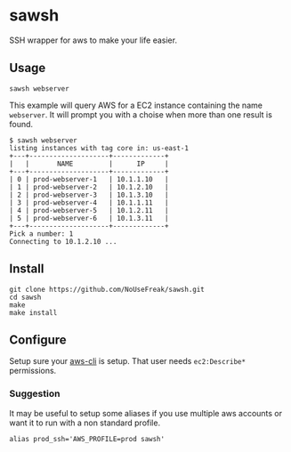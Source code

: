 # sawsh

SSH wrapper for aws to make your life easier.

## Usage

```
sawsh webserver
```

This example will query AWS for a EC2 instance containing the name `webserver`. It will prompt you with a choise when
more than one result is found.

```
$ sawsh webserver
listing instances with tag core in: us-east-1
+---+--------------------+-------------+
|   |       NAME         |      IP     |
+---+--------------------+-------------+
| 0 | prod-webserver-1   | 10.1.1.10   |
| 1 | prod-webserver-2   | 10.1.2.10   |
| 2 | prod-webserver-3   | 10.1.3.10   |
| 3 | prod-webserver-4   | 10.1.1.11   |
| 4 | prod-webserver-5   | 10.1.2.11   |
| 5 | prod-webserver-6   | 10.1.3.11   |
+---+--------------------+-------------+
Pick a number: 1
Connecting to 10.1.2.10 ...
```

## Install

```
git clone https://github.com/NoUseFreak/sawsh.git
cd sawsh
make
make install
```
## Configure

Setup sure your [aws-cli](http://docs.aws.amazon.com/cli/latest/userguide/cli-chap-getting-started.html) is setup. That user needs `ec2:Describe*` permissions.

### Suggestion

It may be useful to setup some aliases if you use multiple aws accounts or want it to run with a non standard profile. 

```
alias prod_ssh='AWS_PROFILE=prod sawsh'
```

